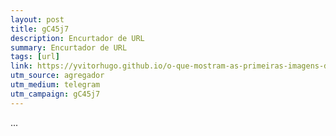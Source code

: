 ```yaml
---
layout: post
title: gC45j7
description: Encurtador de URL
summary: Encurtador de URL
tags: [url]
link: https://yvitorhugo.github.io/o-que-mostram-as-primeiras-imagens-do-telescopio-james-webb
utm_source: agregador
utm_medium: telegram
utm_campaign: gC45j7
---
```


...